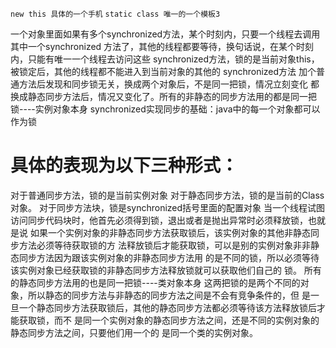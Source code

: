 `new this 具体的一个手机`
`static class 唯一的一个模板3`

一个对象里面如果有多个synchronized方法，某个时刻内，只要一个线程去调用其中一个synchronized
方法了，其他的线程都要等待，换句话说，在某个时刻内，只能有唯一一个线程去访问这些
synchronized方法，锁的是当前对象this，被锁定后，其他的线程都不能进入到当前对象的其他的
synchronized方法
加个普通方法后发现和同步锁无关，换成两个对象后，不是同一把锁，情况立刻变化
都换成静态同步方法后，情况又变化了。所有的非静态的同步方法用的都是同一把锁----实例对象本身
synchronized实现同步的基础：java中的每一个对象都可以作为锁

# 具体的表现为以下三种形式：
对于普通同步方法，锁的是当前实例对象
对于静态同步方法，锁的是当前的Class对象。
对于同步方法块，锁是synchronized括号里面的配置对象
当一个线程试图访问同步代码块时，他首先必须得到锁，退出或者是抛出异常时必须释放锁，也就是说
如果一个实例对象的非静态同步方法获取锁后，该实例对象的其他非静态同步方法必须等待获取锁的方
法释放锁后才能获取锁，可以是别的实例对象非非静态同步方法因为跟该实例对象的非静态同步方法用
的是不同的锁，所以必须等待该实例对象已经获取锁的非静态同步方法释放锁就可以获取他们自己的
锁。
所有的静态同步方法用的也是同一把锁----类对象本身
这两把锁的是两个不同的对象，所以静态的同步方法与非静态的同步方法之间是不会有竞争条件的，但
是一旦一个静态同步方法获取锁后，其他的静态同步方法都必须等待该方法释放锁后才能获取锁，而不
是同一个实例对象的静态同步方法之间，还是不同的实例对象的静态同步方法之间，只要他们用一个的
是同一个类的实例对象。

